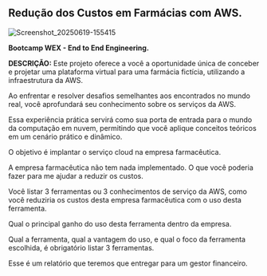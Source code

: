 ## Redução dos Custos em Farmácias com AWS.

![Screenshot_20250619-155415](https://github.com/user-attachments/assets/994094d2-ee9a-433f-b650-422f7ca01f26)

**Bootcamp WEX - End to End Engineering.**


 **DESCRIÇÃO:**
Este projeto oferece a você a oportunidade única de conceber e projetar uma plataforma virtual para uma farmácia fictícia, utilizando a infraestrutura da AWS.

 Ao enfrentar e resolver desafios semelhantes aos encontrados no mundo real, você aprofundará seu conhecimento sobre os serviços da AWS.

Essa experiência prática servirá como sua porta de entrada para o mundo da computação em nuvem, permitindo que você aplique conceitos teóricos em um cenário prático e dinâmico.

O objetivo é implantar o serviço cloud na empresa farmacêutica.

 A empresa farmacêutica não tem nada implementado.
O que você poderia fazer para me ajudar a reduzir os custos.

Você listar 3 ferramentas ou 3 conhecimentos de serviço da AWS, como você reduziria os custos desta empresa farmacêutica com o uso desta ferramenta.

Qual o principal ganho do uso desta ferramenta dentro da empresa.

Qual a ferramenta, qual a vantagem do uso, e qual o foco  da ferramenta escolhida, é obrigatório listar 3 ferramentas.

Esse é um relatório que teremos que entregar para um gestor financeiro.




